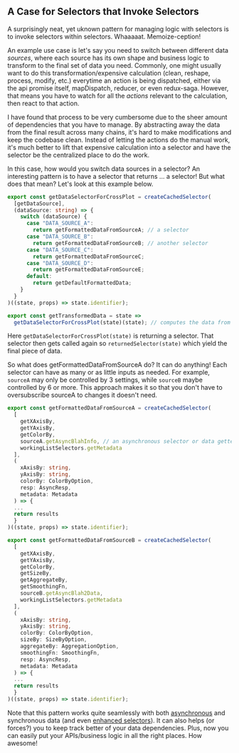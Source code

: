 ## A Case for Selectors that Invoke Selectors

A surprisingly neat, yet uknown pattern for managing logic with selectors is to invoke selectors within selectors. Whaaaaat. Memoize-ception!

An example use case is let's say you need to switch between different data _sources_, where each source has its own shape and business logic to transform to the final set of data you need. 
Commonly, one might usually want to do this transformation/expensive calculation  (clean, reshape, process, modify, etc.) everytime an action is being dispatched, either via the api promise itself, mapDispatch, reducer, or even redux-saga. However, that means you have to watch for all the _actions_ relevant to the calculation, then react to that action.

I have found that process to be very cumbersome due to the sheer amount of dependencies that you have to manage. By abstracting away the data from the final result across many chains, it's hard to make modifications and keep the codebase clean. Instead of letting the actions do the manual work, it's much better to lift that expensive calculation into a selector and have the selector be the centralized place to do the work.  

In this case, how would you switch data sources in a selector? An interesting pattern is to have a selector that returns ... a selector! But what does that mean?  Let's look at this example below.

```typescript
export const getDataSelectorForCrossPlot = createCachedSelector(
  [getDataSource],
  (dataSource: string) => {
    switch (dataSource) {
      case "DATA_SOURCE_A":
        return getFormattedDataFromSourceA; // a selector
      case "DATA_SOURCE_B":
        return getFormattedDataFromSourceB; // another selector
      case "DATA_SOURCE_C":
        return getFormattedDataFromSourceC;
      case "DATA_SOURCE_D":
        return getFormattedDataFromSourceE;
      default:
        return getDefaultFormattedData;
    }
  }
)((state, props) => state.identifier);

export const getTransformedData = state =>
  getDataSelectorForCrossPlot(state)(state); // computes the data from the selector being returned
```

Here `getDataSelectorForCrossPlot(state)` is returning a selector. That selector then gets called again so `returnedSelector(state)` which yield the final piece of data.

So what does getFormattedDataFromSourceA do? It can do anything! Each selector can have as many or as little inputs as needed. For example, `sourceA` may only be controlled by 3 settings, while `sourceB` maybe controlled by 6 or more. This approach makes it so that you don't have to oversubscribe sourceA to changes it doesn't need. 

```typescript
export const getFormattedDataFromSourceA = createCachedSelector(
  [
    getXAxisBy,
    getYAxisBy,
    getColorBy,
    sourceA.getAsyncBlahInfo, // an asynchronous selector or data getter
    workingListSelectors.getMetadata
  ],
  (
    xAxisBy: string,
    yAxisBy: string,
    colorBy: ColorByOption,
    resp: AsyncResp,
    metadata: Metadata
  ) => {
  ...
  return results
  }
)((state, props) => state.identifier);

```
```typescript
export const getFormattedDataFromSourceB = createCachedSelector(
  [
    getXAxisBy,
    getYAxisBy,
    getColorBy,
    getSizeBy,
    getAggregateBy,
    getSmoothingFn,
    sourceB.getAsyncBlah2Data,
    workingListSelectors.getMetadata
  ],
  (
    xAxisBy: string,
    yAxisBy: string,
    colorBy: ColorByOption,
    sizeBy: SizeByOption,
    aggregateBy: AggregationOption,
    smoothingFn: SmoothingFn, 
    resp: AsyncResp,
    metadata: Metadata
  ) => {
  ...
  return results
  }
)((state, props) => state.identifier);
```

Note that this pattern works quite seamlessly with both [asynchronous](https://github.com/humflelump/async-selector) and synchronous data (and even [enhanced selectors](https://github.com/toomuchdesign/re-reselect)). It can also helps (or forces?) you to keep track better of your data dependencies. Plus, now you can easily put your APIs/business logic in all the right places. How awesome! 